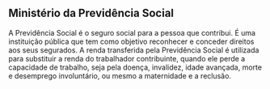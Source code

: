 Ministério da Previdência Social
---

A Previdência Social é o seguro social para a pessoa que contribui. É uma instituição pública que tem como objetivo
reconhecer e conceder direitos aos seus segurados. A renda transferida pela Previdência Social é utilizada para
substituir a renda do trabalhador contribuinte, quando ele perde a capacidade de trabalho, seja pela doença, invalidez,
idade avançada, morte e desemprego involuntário, ou mesmo a maternidade e a reclusão.
